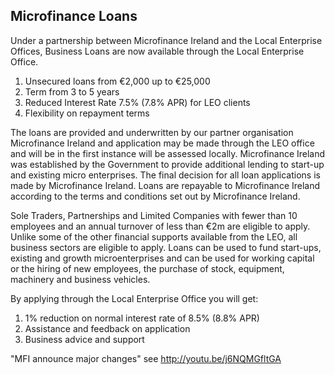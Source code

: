 ## Microfinance Loans

Under a partnership between Microfinance Ireland and the Local Enterprise Offices, Business Loans are now available through the Local Enterprise Office.

1. Unsecured loans from €2,000 up to €25,000
2. Term from 3 to 5 years
3. Reduced Interest Rate 7.5% \(7.8% APR\) for LEO clients
4. Flexibility on repayment terms


The loans are provided and underwritten by our partner organisation Microfinance Ireland and application may be made through the LEO office and will be in the first instance will be assessed locally. Microfinance Ireland was established by the Government to provide additional lending to start-up and existing micro enterprises. The final decision for all loan applications is made by Microfinance Ireland. Loans are repayable to Microfinance Ireland according to the terms and conditions set out by Microfinance Ireland.

Sole Traders, Partnerships and Limited Companies with fewer than 10 employees and an annual turnover of less than €2m are eligible to apply. Unlike some of the other financial supports available from the LEO, all business sectors are eligible to apply. Loans can be used to fund start-ups, existing and growth microenterprises and can be used for working capital or the hiring of new employees, the purchase of stock, equipment, machinery and business vehicles.

By applying through the Local Enterprise Office you will get:

1. 1% reduction on normal interest rate of 8.5% \(8.8% APR\)
2. Assistance and feedback on application
3. Business advice and support


"MFI announce major changes" see [http:\/\/youtu.be\/j6NQMGfltGA](http://youtu.be/j6NQMGfltGA)

